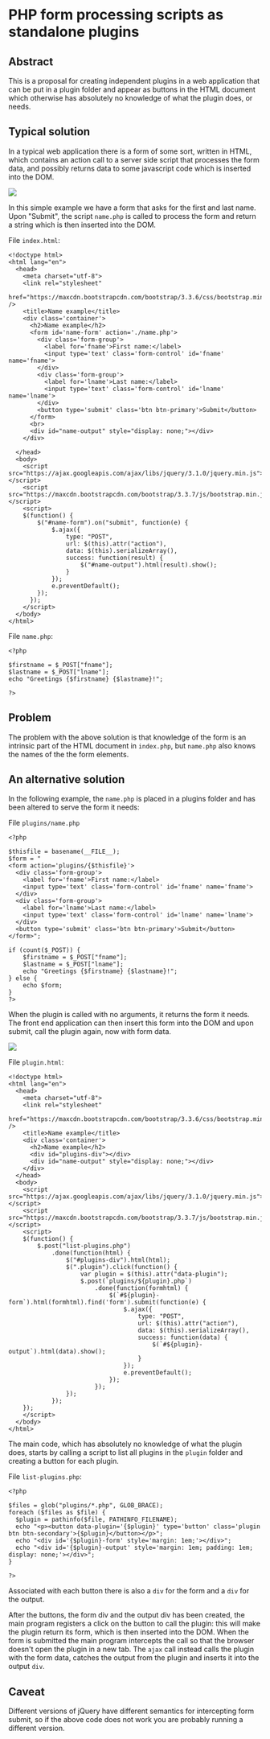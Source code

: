 # PHP form processing scripts as standalone plugins

## Abstract
This is a proposal for creating independent plugins in a web application that
can be put in a plugin folder and appear as buttons in the HTML document which
otherwise has absolutely no knowledge of what the plugin does, or needs.

## Typical solution

In a typical web application there is a form of some sort, written in HTML,
which contains an action call to a server side script that processes the
form data, and possibly returns data to some javascript code which is inserted
into the DOM.

<img src="usual-solution.jpg">

In this simple example we have a form that asks for the first and last name.
Upon "Submit", the script `name.php` is called to process the form and return
a string which is then inserted into the DOM.

File `index.html`:
````{verbatim}
<!doctype html>
<html lang="en">
  <head>
    <meta charset="utf-8">
    <link rel="stylesheet"
          href="https://maxcdn.bootstrapcdn.com/bootstrap/3.3.6/css/bootstrap.min.css" />
    <title>Name example</title>
    <div class='container'>
      <h2>Name example</h2>
      <form id='name-form' action='./name.php'>
        <div class='form-group'>
          <label for='fname'>First name:</label>
          <input type='text' class='form-control' id='fname' name='fname'>
        </div>
        <div class='form-group'>
          <label for='lname'>Last name:</label>
          <input type='text' class='form-control' id='lname' name='lname'>
        </div>
        <button type='submit' class='btn btn-primary'>Submit</button>
      </form>
      <br>
      <div id="name-output" style="display: none;"></div>
    </div>

  </head>
  <body>
    <script src="https://ajax.googleapis.com/ajax/libs/jquery/3.1.0/jquery.min.js"></script>
    <script src="https://maxcdn.bootstrapcdn.com/bootstrap/3.3.7/js/bootstrap.min.js"></script>
    <script>
    $(function() {
        $("#name-form").on("submit", function(e) {
            $.ajax({
                type: "POST",
                url: $(this).attr("action"),
                data: $(this).serializeArray(),
                success: function(result) {
                    $("#name-output").html(result).show();
                }
            });
            e.preventDefault();
        });
      });
    </script>
  </body>
</html>
````

File `name.php`:
````{verbatim}
<?php

$firstname = $_POST["fname"];
$lastname = $_POST["lname"];
echo "Greetings {$firstname} {$lastname}!";

?>
````

## Problem

The problem with the above solution is that knowledge of the form is an intrinsic part of the HTML document
in `index.php`, but `name.php` also knows the names of the the form elements.  

## An alternative solution

In the following example, the `name.php` is placed in a plugins folder and has been altered
to serve the form it needs:

File `plugins/name.php`
````{verbatim}
<?php

$thisfile = basename(__FILE__);
$form = "
<form action='plugins/{$thisfile}'>
  <div class='form-group'>
    <label for='fname'>First name:</label>
    <input type='text' class='form-control' id='fname' name='fname'>
  </div>
  <div class='form-group'>
    <label for='lname'>Last name:</label>
    <input type='text' class='form-control' id='lname' name='lname'>
  </div>
  <button type='submit' class='btn btn-primary'>Submit</button>
</form>";

if (count($_POST)) {
    $firstname = $_POST["fname"];
    $lastname = $_POST["lname"];
    echo "Greetings {$firstname} {$lastname}!";
} else {
    echo $form;
}
?>
````
When the plugin is called with no arguments, it returns the form it needs.
The front end application can then insert this form into the DOM and upon
submit, call the plugin again, now with form data.

<img src="new-solution.jpg">


File `plugin.html`:
````{verbatim}
<!doctype html>
<html lang="en">
  <head>
    <meta charset="utf-8">
    <link rel="stylesheet" 
          href="https://maxcdn.bootstrapcdn.com/bootstrap/3.3.6/css/bootstrap.min.css" />
    <title>Name example</title>
    <div class='container'>
      <h2>Name example</h2>
      <div id="plugins-div"></div>
      <div id="name-output" style="display: none;"></div>
    </div>
  </head>
  <body>
    <script src="https://ajax.googleapis.com/ajax/libs/jquery/3.1.0/jquery.min.js"></script>
    <script src="https://maxcdn.bootstrapcdn.com/bootstrap/3.3.7/js/bootstrap.min.js"></script>
    <script>
    $(function() {
        $.post("list-plugins.php")
            .done(function(html) {
                $("#plugins-div").html(html);
                $(".plugin").click(function() {
                    var plugin = $(this).attr("data-plugin");
                    $.post(`plugins/${plugin}.php`)
                        .done(function(formhtml) {
                            $(`#${plugin}-form`).html(formhtml).find('form').submit(function(e) {
                                $.ajax({
                                    type: "POST",
                                    url: $(this).attr("action"),
                                    data: $(this).serializeArray(),
                                    success: function(data) {
                                        $(`#${plugin}-output`).html(data).show();
                                    }
                                });
                                e.preventDefault();
                            });
                        });
                });
            });
    });
    </script>
  </body>
</html>
````
The main code, which has absolutely no knowledge of what the plugin does,
starts by calling a script to list all plugins in the `plugin` folder and
creating a button for each plugin.

File `list-plugins.php`:
````{verbatim}
<?php

$files = glob("plugins/*.php", GLOB_BRACE);
foreach ($files as $file) {
  $plugin = pathinfo($file, PATHINFO_FILENAME);
  echo "<p><button data-plugin='{$plugin}' type='button' class='plugin btn btn-secondary'>{$plugin}</button></p>";
  echo "<div id='{$plugin}-form' style='margin: 1em;'></div>";
  echo "<div id='{$plugin}-output' style='margin: 1em; padding: 1em; display: none;'></div>";
}

?>
````
Associated with each button there is also a `div` for the form and a `div` for the output.

After the buttons, the form div and the output div has been created, the main program
registers a click on the button to call the plugin: this will make the plugin return its
form, which is then inserted into the DOM.  When the form is submitted the main program
intercepts the call so that the browser doesn't open the plugin in a new tab.
The `ajax` call instead calls the plugin with the form data, catches the output from
the plugin and inserts it into the output `div`.

## Caveat

Different versions of jQuery have different semantics for intercepting form submit, so
if the above code does not work you are probably running a different version.
